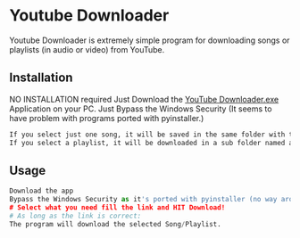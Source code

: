 # Youtube Downloader

Youtube Downloader is extremely simple program for downloading songs or playlists (in audio or video) from YouTube.

## Installation
NO INSTALLATION required Just Download the [YouTube Downloader.exe](https://github.com/SimeonTsvetanov/Mini-Projects-Learning-Python/blob/master/YouTube%20Downloader/Youtube%20Downloader.exe) Application on your PC. 
Just Bypass the Windows Security (It seems to have problem with programs ported with pyinstaller.)

```bash
If you select just one song, it will be saved in the same folder with the application.
If you select a playlist, it will be downloaded in a sub folder named after the playlist.
```
## Usage
```python
Download the app
Bypass the Windows Security as it's ported with pyinstaller (no way around it)
# Select what you need fill the link and HIT Download!
# As long as the link is correct:
The program will download the selected Song/Playlist. 
```
